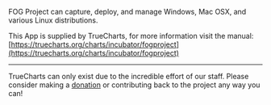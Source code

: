 FOG Project can capture, deploy, and manage Windows, Mac OSX, and various Linux distributions.

This App is supplied by TrueCharts, for more information visit the manual: [https://truecharts.org/charts/incubator/fogproject](https://truecharts.org/charts/incubator/fogproject)

---

TrueCharts can only exist due to the incredible effort of our staff.
Please consider making a [donation](https://truecharts.org/about/sponsor) or contributing back to the project any way you can!

